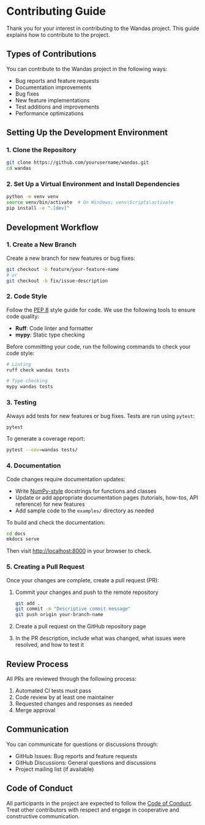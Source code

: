 # Contributing Guide

Thank you for your interest in contributing to the Wandas project. This guide explains how to contribute to the project.

## Types of Contributions

You can contribute to the Wandas project in the following ways:

- Bug reports and feature requests
- Documentation improvements
- Bug fixes
- New feature implementations
- Test additions and improvements
- Performance optimizations

## Setting Up the Development Environment

### 1. Clone the Repository

```bash
git clone https://github.com/yourusername/wandas.git
cd wandas
```

### 2. Set Up a Virtual Environment and Install Dependencies

```bash
python -m venv venv
source venv/bin/activate  # On Windows: venv\Scripts\activate
pip install -e ".[dev]"
```

## Development Workflow

### 1. Create a New Branch

Create a new branch for new features or bug fixes:

```bash
git checkout -b feature/your-feature-name
# or
git checkout -b fix/issue-description
```

### 2. Code Style

Follow the [PEP 8](https://www.python.org/dev/peps/pep-0008/) style guide for code. We use the following tools to ensure code quality:

- **Ruff**: Code linter and formatter
- **mypy**: Static type checking

Before committing your code, run the following commands to check your code style:

```bash
# Linting
ruff check wandas tests

# Type checking
mypy wandas tests
```

### 3. Testing

Always add tests for new features or bug fixes. Tests are run using `pytest`:

```bash
pytest
```

To generate a coverage report:

```bash
pytest --cov=wandas tests/
```

### 4. Documentation

Code changes require documentation updates:

- Write [NumPy-style](https://numpydoc.readthedocs.io/en/latest/format.html) docstrings for functions and classes
- Update or add appropriate documentation pages (tutorials, how-tos, API reference) for new features
- Add sample code to the `examples/` directory as needed

To build and check the documentation:

```bash
cd docs
mkdocs serve
```

Then visit <http://localhost:8000> in your browser to check.

### 5. Creating a Pull Request

Once your changes are complete, create a pull request (PR):

1. Commit your changes and push to the remote repository

   ```bash
   git add .
   git commit -m "Descriptive commit message"
   git push origin your-branch-name
   ```

2. Create a pull request on the GitHub repository page
3. In the PR description, include what was changed, what issues were resolved, and how to test it

## Review Process

All PRs are reviewed through the following process:

1. Automated CI tests must pass
2. Code review by at least one maintainer
3. Requested changes and responses as needed
4. Merge approval

## Communication

You can communicate for questions or discussions through:

- GitHub Issues: Bug reports and feature requests
- GitHub Discussions: General questions and discussions
- Project mailing list (if available)

## Code of Conduct

All participants in the project are expected to follow the [Code of Conduct](CODE_OF_CONDUCT.md). Treat other contributors with respect and engage in cooperative and constructive communication.
